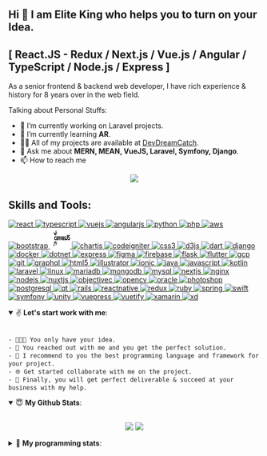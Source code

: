 ## Hi 👋 I am Elite King who helps you to turn on your Idea.
## [ React.JS - Redux / Next.js / Vue.js / Angular / TypeScript / Node.js / Express ]

As a senior frontend & backend web developer, I have rich experience & history for 8 years over in the web field.

Talking about Personal Stuffs:

- 🔭 I’m currently working on Laravel projects.
- 🌱 I’m currently learning **AR**.
- 👨‍💻 All of my projects are available at [DevDreamCatch](https://github.com/devdreamcatch).
- 💬 Ask me about **MERN, MEAN, VueJS, Laravel, Symfony, Django**.
- 📫 How to reach me

<p align="center">
    <img src="https://github-profile-trophy.vercel.app/?username=devdreamsolution&column=7&theme=onedark"/>
</p>

## Skills and Tools:
<p align="left"> 

<a href="https://reactjs.org/" target="_blank"> 
  <img src="https://devicons.github.io/devicon/devicon.git/icons/react/react-original-wordmark.svg" alt="react" width="40" height="40"/> 
</a> 
<a href="https://www.typescriptlang.org/" target="_blank">
    <img src="https://devicons.github.io/devicon/devicon.git/icons/typescript/typescript-original.svg" alt="typescript" width="40" height="40"/>
</a>
<a href="https://vuejs.org/" target="_blank">
    <img src="https://devicons.github.io/devicon/devicon.git/icons/vuejs/vuejs-original-wordmark.svg" alt="vuejs" width="40" height="40"/>
</a>
<a href="https://angular.io" target="_blank"> 
  <img src="https://devicons.github.io/devicon/devicon.git/icons/angularjs/angularjs-original.svg" alt="angularjs" width="40" height="40"/> 
</a> 
<a href="https://www.python.org" target="_blank">
    <img src="https://devicons.github.io/devicon/devicon.git/icons/python/python-original.svg" alt="python" width="40" height="40"/>
</a>
<a href="https://www.php.net" target="_blank">
    <img src="https://devicons.github.io/devicon/devicon.git/icons/php/php-original.svg" alt="php" width="40" height="40"/>
</a>
<a href="https://aws.amazon.com" target="_blank"> 
  <img src="https://devicons.github.io/devicon/devicon.git/icons/amazonwebservices/amazonwebservices-original-wordmark.svg" alt="aws" width="40" height="40"/> 
</a> 
<a href="https://getbootstrap.com" target="_blank"> 
  <img src="https://devicons.github.io/devicon/devicon.git/icons/bootstrap/bootstrap-plain.svg" alt="bootstrap" width="40" height="40"/> 
</a> 
<a href="https://canvasjs.com" target="_blank"> 
  <img src="https://raw.githubusercontent.com/Hardik0307/Hardik0307/master/assets/canvasjs-charts.svg" alt="canvasjs" width="40" height="40"/> 
</a> 
<a href="https://www.chartjs.org" target="_blank"> 
  <img src="https://www.chartjs.org/media/logo-title.svg" alt="chartjs" width="40" height="40"/> 
</a> 
<a href="https://codeigniter.com" target="_blank"> 
  <img src="https://cdn.worldvectorlogo.com/logos/codeigniter.svg" alt="codeigniter" width="40" height="40"/>
</a>
<a href="https://www.w3schools.com/css/" target="_blank">
    <img src="https://devicons.github.io/devicon/devicon.git/icons/css3/css3-original-wordmark.svg" alt="css3" width="40" height="40"/>
</a><a href="https://d3js.org/" target="_blank">
    <img src="https://devicons.github.io/devicon/devicon.git/icons/d3js/d3js-original.svg" alt="d3js" width="40" height="40"/>
</a>
<a href="https://dart.dev" target="_blank">
    <img src="https://www.vectorlogo.zone/logos/dartlang/dartlang-icon.svg" alt="dart" width="40" height="40"/>
</a>
<a href="https://www.djangoproject.com/" target="_blank">
    <img src="https://devicons.github.io/devicon/devicon.git/icons/django/django-original.svg" alt="django" width="40" height="40"/>
</a>
<a href="https://www.docker.com/" target="_blank">
    <img src="https://devicons.github.io/devicon/devicon.git/icons/docker/docker-original-wordmark.svg" alt="docker" width="40" height="40"/>
</a>
<a href="https://dotnet.microsoft.com/" target="_blank">
    <img src="https://devicons.github.io/devicon/devicon.git/icons/dot-net/dot-net-original-wordmark.svg" alt="dotnet" width="40" height="40"/>
</a>
<a href="https://expressjs.com" target="_blank">
    <img src="https://devicons.github.io/devicon/devicon.git/icons/express/express-original-wordmark.svg" alt="express" width="40" height="40"/>
</a>
<a href="https://www.figma.com/" target="_blank">
    <img src="https://www.vectorlogo.zone/logos/figma/figma-icon.svg" alt="figma" width="40" height="40"/>
</a>
<a href="https://firebase.google.com/" target="_blank">
    <img src="https://www.vectorlogo.zone/logos/firebase/firebase-icon.svg" alt="firebase" width="40" height="40"/>
</a>
<a href="" target="_blank">
    <img src="https://www.vectorlogo.zone/logos/pocoo_flask/pocoo_flask-icon.svg" alt="flask" width="40" height="40"/>
</a>
<a href="https://flutter.dev" target="_blank">
    <img src="https://www.vectorlogo.zone/logos/flutterio/flutterio-icon.svg" alt="flutter" width="40" height="40"/>
</a>
<a href="https://cloud.google.com" target="_blank">
    <img src="https://www.vectorlogo.zone/logos/google_cloud/google_cloud-icon.svg" alt="gcp" width="40" height="40"/>
</a>
<a href="https://git-scm.com/" target="_blank">
    <img src="https://www.vectorlogo.zone/logos/git-scm/git-scm-icon.svg" alt="git" width="40" height="40"/>
</a>
<a href="https://graphql.org" target="_blank">
    <img src="https://www.vectorlogo.zone/logos/graphql/graphql-icon.svg" alt="graphql" width="40" height="40"/>
</a>
<a href="https://www.w3.org/html/" target="_blank">
    <img src="https://devicons.github.io/devicon/devicon.git/icons/html5/html5-original-wordmark.svg" alt="html5" width="40" height="40"/>
</a>
<a href="https://www.adobe.com/in/products/illustrator.html" target="_blank">
    <img src="https://www.vectorlogo.zone/logos/adobe_illustrator/adobe_illustrator-icon.svg" alt="illustrator" width="40" height="40"/>
</a>
<a href="https://ionicframework.com" target="_blank">
    <img src="https://upload.wikimedia.org/wikipedia/commons/d/d1/Ionic_Logo.svg" alt="ionic" width="40" height="40"/>
</a>
<a href="https://www.java.com" target="_blank">
    <img src="https://devicons.github.io/devicon/devicon.git/icons/java/java-original-wordmark.svg" alt="java" width="40" height="40"/>
</a>
<a href="https://developer.mozilla.org/en-US/docs/Web/JavaScript" target="_blank">
    <img src="https://devicons.github.io/devicon/devicon.git/icons/javascript/javascript-original.svg" alt="javascript" width="40" height="40"/>
</a>
<a href="https://kotlinlang.org" target="_blank">
    <img src="https://www.vectorlogo.zone/logos/kotlinlang/kotlinlang-icon.svg" alt="kotlin" width="40" height="40"/>
</a>
<a href="https://laravel.com/" target="_blank">
    <img src="https://devicons.github.io/devicon/devicon.git/icons/laravel/laravel-plain-wordmark.svg" alt="laravel" width="40" height="40"/>
</a>
<a href="https://www.linux.org/" target="_blank">
    <img src="https://devicons.github.io/devicon/devicon.git/icons/linux/linux-original.svg" alt="linux" width="40" height="40"/>
</a>
<a href="https://mariadb.org/" target="_blank">
    <img src="https://www.vectorlogo.zone/logos/mariadb/mariadb-icon.svg" alt="mariadb" width="40" height="40"/>
</a>
<a href="https://www.mongodb.com/" target="_blank">
    <img src="https://devicons.github.io/devicon/devicon.git/icons/mongodb/mongodb-original-wordmark.svg" alt="mongodb" width="40" height="40"/>
</a>
<a href="https://www.mysql.com/" target="_blank">
    <img src="https://devicons.github.io/devicon/devicon.git/icons/mysql/mysql-original-wordmark.svg" alt="mysql" width="40" height="40"/>
</a>
<a href="https://nextjs.org/" target="_blank">
    <img src="https://cdn.worldvectorlogo.com/logos/nextjs-3.svg" alt="nextjs" width="40" height="40"/>
</a>
<a href="https://www.nginx.com" target="_blank">
    <img src="https://devicons.github.io/devicon/devicon.git/icons/nginx/nginx-original.svg" alt="nginx" width="40" height="40"/>
</a>
<a href="https://nodejs.org" target="_blank">
    <img src="https://devicons.github.io/devicon/devicon.git/icons/nodejs/nodejs-original-wordmark.svg" alt="nodejs" width="40" height="40"/>
</a>
<a href="https://nuxtjs.org/" target="_blank">
    <img src="https://www.vectorlogo.zone/logos/nuxtjs/nuxtjs-icon.svg" alt="nuxtjs" width="40" height="40"/>
</a>
<a href="" target="_blank">
    <img src="https://www.vectorlogo.zone/logos/apple_objectivec/apple_objectivec-icon.svg" alt="objectivec" width="40" height="40"/>
</a>
<a href="https://opencv.org/" target="_blank">
    <img src="https://www.vectorlogo.zone/logos/opencv/opencv-icon.svg" alt="opencv" width="40" height="40"/>
</a>
<a href="https://www.oracle.com/" target="_blank">
    <img src="https://devicons.github.io/devicon/devicon.git/icons/oracle/oracle-original.svg" alt="oracle" width="40" height="40"/>
</a>
<a href="https://www.photoshop.com/en" target="_blank">
    <img src="https://devicons.github.io/devicon/devicon.git/icons/photoshop/photoshop-plain.svg" alt="photoshop" width="40" height="40"/>
</a>

<a href="https://www.postgresql.org" target="_blank">
    <img src="https://devicons.github.io/devicon/devicon.git/icons/postgresql/postgresql-original-wordmark.svg" alt="postgresql" width="40" height="40"/>
</a>

<a href="" target="_blank">
    <img src="https://upload.wikimedia.org/wikipedia/commons/0/0b/Qt_logo_2016.svg" alt="qt" width="40" height="40"/>
</a>
<a href="https://rubyonrails.org" target="_blank">
    <img src="https://devicons.github.io/devicon/devicon.git/icons/rails/rails-original-wordmark.svg" alt="rails" width="40" height="40"/>
</a> 
<a href="https://reactnative.dev/" target="_blank">
    <img src="https://reactnative.dev/img/header_logo.svg" alt="reactnative" width="40" height="40"/>
</a>
<a href="https://redux.js.org" target="_blank">
    <img src="https://devicons.github.io/devicon/devicon.git/icons/redux/redux-original.svg" alt="redux" width="40" height="40"/>
</a>
<a href="https://www.ruby-lang.org/en/" target="_blank">
    <img src="https://devicons.github.io/devicon/devicon.git/icons/ruby/ruby-original-wordmark.svg" alt="ruby" width="40" height="40"/>
</a>
<a href="" target="_blank">
    <img src="https://www.vectorlogo.zone/logos/springio/springio-icon.svg" alt="spring" width="40" height="40"/>
</a>
<a href="" target="_blank">
    <img src="https://devicons.github.io/devicon/devicon.git/icons/swift/swift-original-wordmark.svg" alt="swift" width="40" height="40"/>
</a>
<a href="https://symfony.com" target="_blank">
    <img src="https://symfony.com/logos/symfony_black_03.svg" alt="symfony" width="40" height="40"/>
</a>

<a href="https://unity.com/" target="_blank">
    <img src="https://www.vectorlogo.zone/logos/unity3d/unity3d-icon.svg" alt="unity" width="40" height="40"/>
</a>

<a href="https://vuepress.vuejs.org/" target="_blank">
    <img src="https://raw.githubusercontent.com/AliasIO/wappalyzer/master/src/drivers/webextension/images/icons/VuePress.svg" alt="vuepress" width="40" height="40"/>
</a>
<a href="https://vuetifyjs.com/en/" target="_blank">
    <img src="https://bestofjs.org/logos/vuetify.svg" alt="vuetify" width="40" height="40"/>
</a>
<a href="https://dotnet.microsoft.com/apps/xamarin" target="_blank">
    <img src="https://raw.githubusercontent.com/detain/svg-logos/780f25886640cef088af994181646db2f6b1a3f8/svg/xamarin.svg" alt="xamarin" width="40" height="40"/>
</a>
<a href="https://www.adobe.com/products/xd.html" target="_blank">
    <img src="https://cdn.worldvectorlogo.com/logos/adobe-xd.svg" alt="xd" width="40" height="40"/>
</a> </p>


<details open>
<summary > ✌ <b>Let's start work with me</b>: </summary>
<br>

```
- 👨🏽‍💻 You only have your idea.
- 🤝 You reached out with me and you get the perfect solution.
- 👨 I recommend to you the best programming language and framework for your project.
- 🌐 Get started collaborate with me on the project.
- 👋 Finally, you will get perfect deliverable & succeed at your business with my help.

``` 
</details>
<details open>
 <summary> 😇 <b>My Github Stats</b>: </summary>
<br>
<p align = "center">
  <img src = "https://github-readme-stats.vercel.app/api?username=talentedexpert0057&show_icons=true&theme=tokyonight&line_height=27">
  <img src = "https://github-readme-stats.vercel.app/api/top-langs/?username=talentedexpert0057&hide=css,java,html&theme=tokyonight">
</p>
</details>

<details> 
 <summary>🤖 <b>My programming stats</b>: </summary>
<br>

<!--START_SECTION:waka-->
**I'm working on full-time 🐤** 

```text
🌞 Morning    103 commits    ████░░░░░░░░░░░░░░░░░░░░░   16.53% 
🌆 Daytime    210 commits    ████████░░░░░░░░░░░░░░░░░   33.71% 
🌃 Evening    232 commits    █████████░░░░░░░░░░░░░░░░   37.24% 
🌙 Night      78 commits     ███░░░░░░░░░░░░░░░░░░░░░░   12.52%

```

</details>
